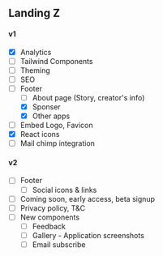 ## Landing Z

#### v1

- [x] Analytics
- [ ] Tailwind Components
- [ ] Theming
- [ ] SEO
- [ ] Footer
  - [ ] About page (Story, creator's info)
  - [x] Sponser
  - [x] Other apps
- [ ] Embed Logo, Favicon
- [x] React icons
- [ ] Mail chimp integration

#### v2

- [ ] Footer
  - [ ] Social icons & links
- [ ] Coming soon, early access, beta signup
- [ ] Privacy policy, T&C
- [ ] New components
  - [ ] Feedback
  - [ ] Gallery - Application screenshots
  - [ ] Email subscribe
